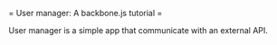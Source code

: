 = User manager: A backbone.js tutorial =


User manager is a simple app that communicate with an external API. 


